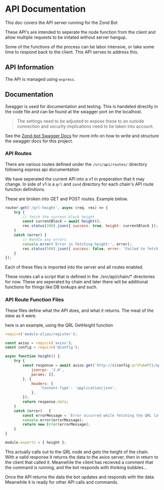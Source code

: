 # API Documentation


This doc covers the API server running for the Zond Bot

These API's are intended to seperate the node function from the client and allow multiple requests to be initated without server hangup.

Some of the functions of the process can be labor intensive, or take some time to respond back to the client. This API serves to address this.


## API Information

The API is managed using `express`. 


## Documentation 

Swagger is used for documentation and testing. This is handeled directily in the code file and can be found at the swagger port on the localhost.

> The settings need to be adjusted to expose these to an outside connection and security implications need to be taken into account.

See the [Zond-bot Swagger Docs](./swagger.md) for more info on how to write and structure the swagger docs for this project.


### API Routes

There are various routes defined under the `/src/api/routes/` directory following express api documentation

We have seperated the current API into a v1 in preperation that it may change. In side of v1 is a `qrl` and `zond` directory for each chain's API route function definitions.

These are broken into GET and POST routes. Example below.

```js
router.get('/qrl-height', async (req, res) => {
	try {
		// fetch the current block height
		const currentBlock = await height();
		res.status(200).json({ success: true, height: currentBlock });
	}
	catch (error) {
		// Handle any errors
		console.error('Error in fetching height:', error);
		res.status(500).json({ success: false, error: 'Failed to fetch QRL height' });
	}
});
```

Each of these files is imported into the server and all routes enabled.

These routes call a script that is defined in the ./src/api/chain/* directories for now. These are seperated by chain and later there will be additional functions for things like DB lookups and such.

### API Route Function Files

These files define what the API does, and what it returns. The meat of the stew as it were.


here is an example, using the QRL GetHeight function

```js
require('module-alias/register');

const axios = require('axios');
const config = require('@config');

async function height() {
	try {
		const response = await axios.get(`http://${config.qrlPubAPI}/api/GetHeight`, {
			jsonrpc: '2.0',
			params: [],
		}, {
			headers: {
				'Content-Type': 'application/json',
			},
		});
		return response.data;
	}
	catch (error)	{
		const errorMessage = `Error occurred while fetching the QRL latest height: ${error.message}`;
		console.error(errorMessage);
		return new Error(errorMessage);
	}
}

module.exports = { height };
```


This actually calls out to the QRL node and gets the height of the chain. With a valid response it returns the data to the axios server, then in return to the client that called it. Meanwhile the cilent has recieved a comment that the command is running, and the bot responds with thinking bubbles...

Once the API returns the data the bot updates and responds with the data. Meanwhile it is ready for other API calls and commands.